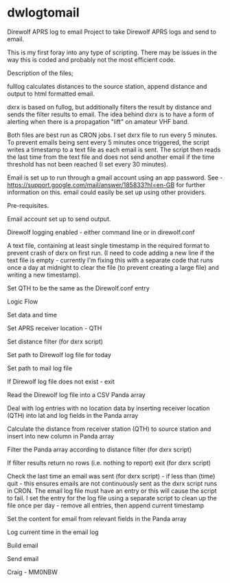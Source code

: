 # dwlogtomail
Direwolf APRS log to email
Project to take Direwolf APRS logs and send to email.

This is my first foray into any type of scripting.  There may be issues in the way this is coded and probably not the most efficient code.

Description of the files;

fulllog calculates distances to the source station, append distance and output to html formatted email.

dxrx is based on fullog, but additionally filters the result by distance and sends the filter results to email.
The idea behind dxrx is to have a form of alerting when there is a propagation "lift" on amateur VHF band.

Both files are best run as CRON jobs.  I set dxrx file to run every 5 minutes.  To prevent emails being sent every 5 minutes once triggered, the script writes
a timestamp to a text file as each email is sent.  The script then reads the last time from the text file and does not send another email if the time threshold
has not been reached (I set every 30 minutes).

Email is set up to run through a gmail account using an app password.  See - https://support.google.com/mail/answer/185833?hl=en-GB for further information on this.
email could easily be set up using other providers.

Pre-requisites.

Email account set up to send output.

Direwolf logging enabled - either command line or in direwolf.conf

A text file, containing at least single timestamp in the required format to prevent crash of dxrx on first run.  (I need to code adding a new line if the text file is empty - currently I'm fixing this with a separate code that runs once a day at midnight to clear the file (to prevent creating a large file) and writing a new timestamp).

Set QTH to be the same as the Direwolf.conf entry

Logic Flow

Set data and time

Set APRS receiver location - QTH

Set distance filter (for dxrx script)

Set path to Direwolf log file for today

Set path to mail log file

If Direwolf log file does not exist - exit

Read the Direwolf log file into a CSV Panda array

Deal with log entries with no location data by inserting receiver location (QTH) into lat and log fields in the Panda array

Calculate the distance from receiver station (QTH) to source station and insert into new column in Panda array

Filter the Panda array according to distance filter (for dxrx script)

If filter results return no rows (i.e. nothing to report) exit (for dxrx script)

Check the last time an email was sent (for dxrx script) - if less than (time) quit - this ensures emails are not continuously sent as the dxrx script runs in CRON.
The email log file must have an entry or this will cause the script to fail.  I set the entry for the log file using a separate script to clean up the file once per day - remove all entries, then append current timestamp

Set the content for email from relevant fields in the Panda array

Log current time in the email log

Build email

Send email





Craig - MM0NBW
